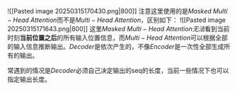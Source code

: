 
![[Pasted image 20250315170430.png|800]]
注意这里使用的是$Masked\ Multi-Head\ Attention$而不是$Multi-Head\ Attention$，区别如下：
![[Pasted image 20250315171643.png|800]]
这里$Masked\ Multi-Head\ Attention$*无法*看到当前时刻**当前位置之后**的所有输入位置信息，而$Multi-Head\ Attention$可以根据全部的输入信息推断输出。$Decoder$是依次产生的，不像$Encoder$是一次性全部生成所有的输出。

常遇到的情况是$Decoder$必须自己决定输出的seq的长度，当前一些情况下也可以指定输出长度。